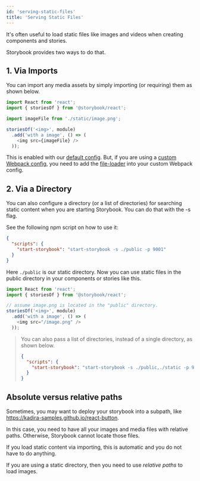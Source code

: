 ```yaml
---
id: 'serving-static-files'
title: 'Serving Static Files'
---
```


It's often useful to load static files like images and videos when creating components and stories.

Storybook provides two ways to do that.

## 1. Via Imports

You can import any media assets by simply importing (or requiring) them as shown below.

```js
import React from 'react';
import { storiesOf } from '@storybook/react';

import imageFile from './static/image.png';

storiesOf('<img>', module)
  .add('with a image', () => (
    <img src={imageFile} />
  ));
```

This is enabled with our [default config](/configurations/default-config). But, if you are using a [custom Webpack config](/configurations/custom-webpack-config), you need to add the [file-loader](https://github.com/webpack/file-loader) into your custom Webpack config.

## 2. Via a Directory

You can also configure a directory (or a list of directories) for searching static content when you are starting Storybook. You can do that with the -s flag.

See the following npm script on how to use it:

```json
{
  "scripts": {
    "start-storybook": "start-storybook -s ./public -p 9001"
  }
}
```

Here `./public` is our static directory. Now you can use static files in the public directory in your components or stories like this.

```js
import React from 'react';
import { storiesOf } from '@storybook/react';

// assume image.png is located in the "public" directory.
storiesOf('<img>', module)
  .add('with a image', () => (
    <img src="/image.png" />
  ));
```

> You can also pass a list of directories, instead of a single directory, as shown below.
>
> ```json
> {
>   "scripts": {
>     "start-storybook": "start-storybook -s ./public,./static -p 9001"
>   }
> }
> ```

## Absolute versus relative paths

Sometimes, you may want to deploy your storybook into a subpath, like <https://kadira-samples.github.io/react-button>.

In this case, you need to have all your images and media files with relative paths. Otherwise, Storybook cannot locate those files.

If you load static content via importing, this is automatic and you do not have to do anything.

If you are using a static directory, then you need to use _relative paths_ to load images.
